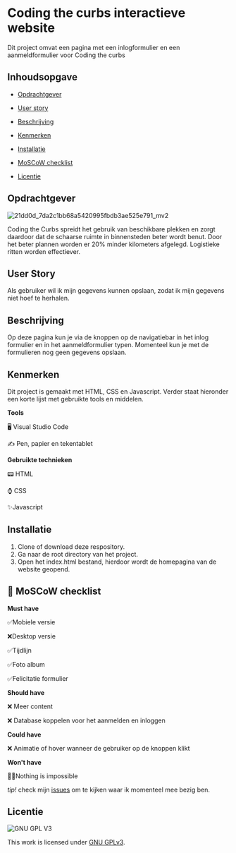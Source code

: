 
# Coding the curbs interactieve website




Dit project omvat een pagina met een inlogformulier en een aanmeldformulier voor Coding the curbs

## Inhoudsopgave

* [Opdrachtgever](https://github.com/Demivdm/fix-the-flow-interactive-website#opdrachtgever)

* [User story](https://github.com/Demivdm/fix-the-flow-interactive-website#user-story)

* [Beschrijving](https://github.com/Demivdm/fix-the-flow-interactive-website#beschrijving) 

* [Kenmerken](https://github.com/Demivdm/fix-the-flow-interactive-website#kenmerken) 

* [Installatie](https://github.com/Demivdm/fix-the-flow-interactive-website#installatie)

* [MoSCoW checklist](https://github.com/Demivdm/fix-the-flow-interactive-website#-moscow-checklist)

* [Licentie](https://github.com/Demivdm/fix-the-flow-interactive-website#licentie)


## Opdrachtgever

![21dd0d_7da2c1bb68a5420995fbdb3ae525e791_mv2](https://user-images.githubusercontent.com/112861166/216004560-18bdefea-4697-4053-8de6-4fd98e075fee.jpg)

Coding the Curbs spreidt het gebruik van beschikbare plekken en zorgt daardoor dat de schaarse ruimte in binnensteden beter wordt benut. Door het beter plannen worden er 20% minder kilometers afgelegd. Logistieke ritten worden effectiever. 

## User Story

Als gebruiker wil ik mijn gegevens kunnen opslaan, zodat ik mijn gegevens niet hoef te herhalen.

## Beschrijving

Op deze pagina kun je via de knoppen op de navigatiebar in het inlog formulier en in het aanmeldformulier typen. Momenteel kun je met de formulieren nog geen gegevens opslaan.

## Kenmerken

Dit project is gemaakt met HTML, CSS en Javascript. Verder staat hieronder een korte lijst met gebruikte tools en middelen.

**Tools**

🖥️ Visual Studio Code

✍ Pen, papier en tekentablet

**Gebruikte technieken**

📟 HTML

⌚ CSS

✨Javascript

## Installatie

1. Clone of download deze respository.
2. Ga naar de root directory van het project.
3. Open het index.html bestand, hierdoor wordt de homepagina van de website geopend.

## 🎩 MoSCoW checklist

**Must have**
  
  ✅Mobiele versie
  
  ❌Desktop versie
  
  ✅Tijdlijn
  
  ✅Foto album
  
  ✅Felicitatie formulier

**Should have**

  ❌ Meer content
  
  ❌ Database koppelen voor het aanmelden en inloggen

**Could have**

  ❌ Animatie of hover wanneer de gebruiker op de knoppen klikt

**Won't have**

  🦸‍♀️Nothing is impossible

_tip!_ check mijn [issues](https://github.com/Demivdm/fix-the-flow-interactive-website/issues) om te kijken waar ik momenteel mee bezig ben.

## Licentie

![GNU GPL V3](https://www.gnu.org/graphics/gplv3-127x51.png)

This work is licensed under [GNU GPLv3](./LICENSE).


